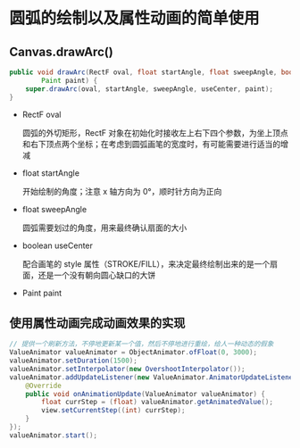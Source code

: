 # 圆弧的绘制以及属性动画的简单使用

## Canvas.drawArc()

```java
public void drawArc(RectF oval, float startAngle, float sweepAngle, boolean useCenter,
        Paint paint) {
    super.drawArc(oval, startAngle, sweepAngle, useCenter, paint);
}
```

* RectF oval

  圆弧的外切矩形，RectF 对象在初始化时接收左上右下四个参数，为坐上顶点和右下顶点两个坐标；在考虑到圆弧画笔的宽度时，有可能需要进行适当的增减

* float startAngle

  开始绘制的角度；注意 x 轴方向为 0°，顺时针方向为正向

* float sweepAngle

  圆弧需要划过的角度，用来最终确认扇面的大小

* boolean useCenter

  配合画笔的 style 属性（STROKE/FILL），来决定最终绘制出来的是一个扇面，还是一个没有朝向圆心缺口的大饼

* Paint paint



## 使用属性动画完成动画效果的实现

```java
// 提供一个刷新方法，不停地更新某一个值，然后不停地进行重绘，给人一种动态的假象
ValueAnimator valueAnimator = ObjectAnimator.ofFloat(0, 3000);
valueAnimator.setDuration(1500);
valueAnimator.setInterpolator(new OvershootInterpolator());
valueAnimator.addUpdateListener(new ValueAnimator.AnimatorUpdateListener() {
    @Override
    public void onAnimationUpdate(ValueAnimator valueAnimator) {
        float currStep = (float) valueAnimator.getAnimatedValue();
        view.setCurrentStep((int) currStep);
    }
});
valueAnimator.start();
```